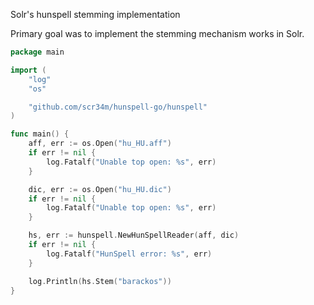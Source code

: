 Solr's hunspell stemming implementation

Primary goal was to implement the stemming mechanism works in Solr.

```go
package main

import (
	"log"
	"os"

	"github.com/scr34m/hunspell-go/hunspell"
)

func main() {
	aff, err := os.Open("hu_HU.aff")
	if err != nil {
		log.Fatalf("Unable top open: %s", err)
	}

	dic, err := os.Open("hu_HU.dic")
	if err != nil {
		log.Fatalf("Unable top open: %s", err)
	}

	hs, err := hunspell.NewHunSpellReader(aff, dic)
	if err != nil {
		log.Fatalf("HunSpell error: %s", err)
	}

	log.Println(hs.Stem("barackos"))
}
```